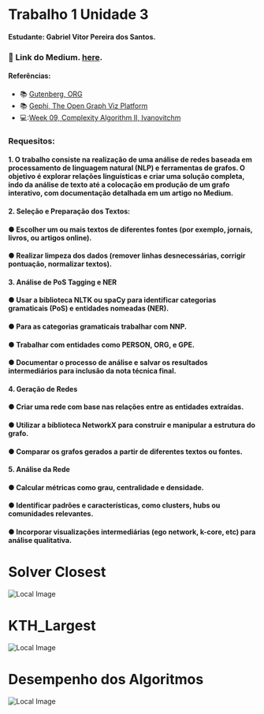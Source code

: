 # Trabalho 1 Unidade 3
#### Estudante: Gabriel Vitor Pereira dos Santos.

### 🔗 Link do Medium. [here]().

#### Referências:

- :books: [Gutenberg, ORG](https://www.gutenberg.org/)
- :books: [Gephi, The Open Graph Viz Platform](https://gephi.org/)
- 💻:[Week 09, Complexity Algorithm II, Ivanovitchm](https://github.com/ivanovitchm/datastructure)

### Requesitos:
#### 1. O trabalho consiste na realização de uma análise de redes baseada em processamento de linguagem natural (NLP) e ferramentas de grafos. O objetivo é explorar relações linguísticas e criar uma solução completa, indo da análise de texto até a colocação em produção de um grafo interativo, com documentação detalhada em um artigo no Medium.
#### 2. Seleção e Preparação dos Textos:
#### ● Escolher um ou mais textos de diferentes fontes (por exemplo, jornais, livros, ou artigos online).
#### ● Realizar limpeza dos dados (remover linhas desnecessárias, corrigir pontuação, normalizar textos).
#### 3. Análise de PoS Tagging e NER
#### ● Usar a biblioteca NLTK ou spaCy para identificar categorias gramaticais (PoS) e entidades nomeadas (NER).
#### ● Para as categorias gramaticais trabalhar com NNP.
#### ● Trabalhar com entidades como PERSON, ORG, e GPE.
#### ● Documentar o processo de análise e salvar os resultados intermediários para inclusão da nota técnica final.
#### 4. Geração de Redes
#### ● Criar uma rede com base nas relações entre as entidades extraídas.
#### ● Utilizar a biblioteca NetworkX para construir e manipular a estrutura do grafo.
#### ● Comparar os grafos gerados a partir de diferentes textos ou fontes.
#### 5. Análise da Rede
#### ● Calcular métricas como grau, centralidade e densidade.
#### ● Identificar padrões e características, como clusters, hubs ou comunidades relevantes.
#### ● Incorporar visualizações intermediárias (ego network, k-core, etc) para análise qualitativa.
 
# Solver Closest
![Local Image](./images/.png)
# KTH_Largest
![Local Image](./images/.png)
# Desempenho dos Algoritmos
![Local Image](./images/.png)
